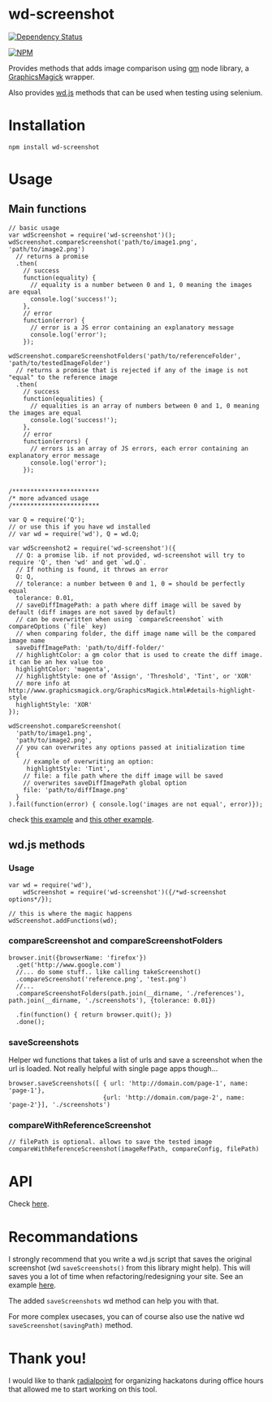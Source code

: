 # wd-screenshot

[![Dependency Status](https://david-dm.org/saadtazi/wd-screenshot.png)](https://david-dm.org/saadtazi/wd-screenshot)

[![NPM](https://nodei.co/npm/wd-screenshot.png)](https://nodei.co/npm/wd-screenshot/)


Provides methods that adds image comparison using [gm](http://aheckmann.github.io/gm/) node library, a [GraphicsMagick](http://www.graphicsmagick.org/) wrapper.

Also provides [wd.js](https://github.com/admc/wd) methods that can be used when testing using selenium.

# Installation

```
npm install wd-screenshot
```

# Usage

## Main functions

```
// basic usage
var wdScreenshot = require('wd-screenshot')();
wdScreenshot.compareScreenshot('path/to/image1.png', 'path/to/image2.png')
  // returns a promise
  .then(
    // success
    function(equality) {
      // equality is a number between 0 and 1, 0 meaning the images are equal
      console.log('success!');
    },
    // error
    function(error) {
      // error is a JS error containing an explanatory message
      console.log('error');
    });

wdScreenshot.compareScreenshotFolders('path/to/referenceFolder', 'path/to/testedImageFolder')
  // returns a promise that is rejected if any of the image is not "equal" to the reference image
  .then(
    // success
    function(equalities) {
      // equalities is an array of numbers between 0 and 1, 0 meaning the images are equal
      console.log('success!');
    },
    // error
    function(errors) {
      // errors is an array of JS errors, each error containing an explanatory error message
      console.log('error');
    });


/************************
/* more advanced usage
/************************

var Q = require('Q');
// or use this if you have wd installed
// var wd = require('wd'), Q = wd.Q;

var wdScreenshot2 = require('wd-screenshot')({
  // Q: a promise lib. if not provided, wd-screenshot will try to require 'Q', then 'wd' and get `wd.Q`.
  // If nothing is found, it throws an error
  Q: Q,
  // tolerance: a number between 0 and 1, 0 = should be perfectly equal
  tolerance: 0.01,
  // saveDiffImagePath: a path where diff image will be saved by default (diff images are not saved by default)
  // can be overwritten when using `compareScreenshot` with compareOptions (`file` key)
  // when comparing folder, the diff image name will be the compared image name
  saveDiffImagePath: 'path/to/diff-folder/'
  // highlightColor: a gm color that is used to create the diff image. it can be an hex value too
  highlightColor: 'magenta',
  // highlightStyle: one of 'Assign', 'Threshold', 'Tint', or 'XOR'
  // more info at http://www.graphicsmagick.org/GraphicsMagick.html#details-highlight-style
  highlightStyle: 'XOR'
});

wdScreenshot.compareScreenshot(
  'path/to/image1.png',
  'path/to/image2.png',
  // you can overwrites any options passed at initialization time
  {
    // example of overwriting an option:
     highlightStyle: 'Tint',
    // file: a file path where the diff image will be saved
    // overwrites saveDiffImagePath global option
    file: 'path/to/diffImage.png'
  }
).fail(function(error) { console.log('images are not equal', error)});

```

check [this example](./examples/utils/compare-screenshot/compare-screenshot.js) and [this other example](./examples/utils/compare-folders/compare-screenshot-folders.js).


## wd.js methods

### Usage

```
var wd = require('wd'),
    wdScreenshot = require('wd-screenshot')({/*wd-screenshot options*/});

// this is where the magic happens
wdScreenshot.addFunctions(wd);
```

### compareScreenshot and compareScreenshotFolders


```
browser.init({browserName: 'firefox'})
  .get('http://www.google.com')
  //... do some stuff.. like calling takeScreenshot()
  .compareScreenshot('reference.png', 'test.png')
  //...
  .compareScreenshotFolders(path.join(__dirname, './references'), path.join(__dirname, './screenshots'), {tolerance: 0.01})

  .fin(function() { return browser.quit(); })
  .done();

```

### saveScreenshots

Helper wd functions that takes a list of urls and save a screenshot when the url is loaded. Not really helpful with single page apps though...

```
browser.saveScreenshots([ { url: 'http://domain.com/page-1', name: 'page-1'},
                          {url: 'http://domain.com/page-2', name: 'page-2'}], './screenshots')
```

### compareWithReferenceScreenshot

```
// filePath is optional. allows to save the tested image
compareWithReferenceScreenshot(imageRefPath, compareConfig, filePath)
```

# API

Check [here](./api/).

# Recommandations

I strongly recommend that you write a wd.js script that saves the original screenshot (wd `saveScreenshots()` from this library might help). This will saves you a lot of time when refactoring/redesigning your site. See an example [here](./examples/project1/utils/auto-save.js).

The added `saveScreenshots` wd method can help you with that.

For more complex usecases, you can of course also use the native wd `saveScreenshot(savingPath)` method.


# Thank you!

I would like to thank [radialpoint](http://radialpoint.com) for organizing hackatons during office hours that allowed me to start working on this tool.

